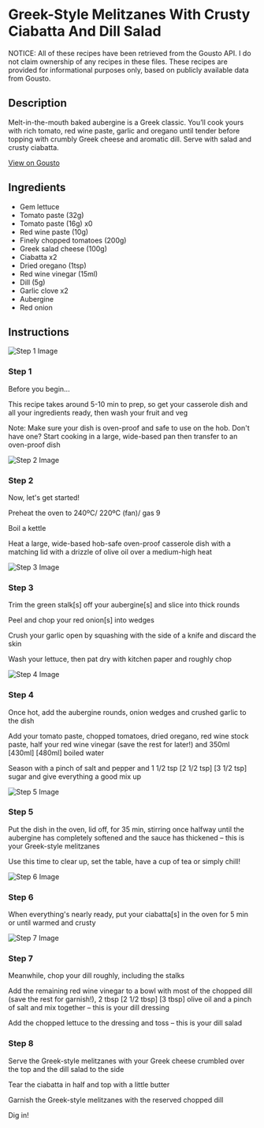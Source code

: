 # Greek-Style Melitzanes With Crusty Ciabatta And Dill Salad

NOTICE: All of these recipes have been retrieved from the Gousto API. I do not claim ownership of any recipes in these files. These recipes are provided for informational purposes only, based on publicly available data from Gousto.

## Description

Melt-in-the-mouth baked aubergine is a Greek classic. You’ll cook yours with rich tomato, red wine paste, garlic and oregano until tender before topping with crumbly Greek cheese and aromatic dill. Serve with salad and crusty ciabatta. 

[View on Gousto](https://www.gousto.co.uk/recipes/cookbook/greek-style-melitzanes-with-crusty-bread-and-dill-salad)

## Ingredients

- Gem lettuce
- Tomato paste (32g)
- Tomato paste (16g) x0
- Red wine paste (10g)
- Finely chopped tomatoes (200g)
- Greek salad cheese (100g)
- Ciabatta x2
- Dried oregano (1tsp)
- Red wine vinegar (15ml)
- Dill (5g)
- Garlic clove x2
- Aubergine
- Red onion

## Instructions

![Step 1 Image](https://production-media.gousto.co.uk/cms/recipe-step-image/Step-1-1713881569648-x200.jpg)

### Step 1

Before you begin...

This recipe takes around 5-10 min to prep, so get your casserole dish and all your ingredients ready, then wash your fruit and veg

Note: Make sure your dish is oven-proof and safe to use on the hob. Don't have one? Start cooking in a large, wide-based pan then transfer to an oven-proof dish

![Step 2 Image](https://production-media.gousto.co.uk/cms/recipe-step-image/Step-2-1713881574071-x200.jpg)

### Step 2

Now, let's get started!

Preheat the oven to 240ºC/ 220ºC (fan)/ gas 9

Boil a kettle

Heat a large, wide-based hob-safe oven-proof casserole dish with a matching lid with a drizzle of olive oil over a medium-high heat

![Step 3 Image](https://production-media.gousto.co.uk/cms/recipe-step-image/Step-3-1713881577705-x200.jpg)

### Step 3

Trim the green stalk[s] off your aubergine[s] and slice into thick rounds

Peel and chop your red onion[s] into wedges

Crush your garlic open by squashing with the side of a knife and discard the skin

Wash your lettuce, then pat dry with kitchen paper and roughly chop

![Step 4 Image](https://production-media.gousto.co.uk/cms/recipe-step-image/Step-4-1713881581779-x200.jpg)

### Step 4

Once hot, add the aubergine rounds, onion wedges and crushed garlic to the dish

Add your tomato paste, chopped tomatoes, dried oregano, red wine stock paste, half your red wine vinegar (save the rest for later!) and 350ml <span class="text-purple">[430ml]</span><span class="text-danger"> [480ml]</span> boiled water

Season with a pinch of salt and pepper and 1 1/2 tsp <span class="text-purple">[2 1/2 tsp] </span><span class="text-danger">[3 1/2 tsp]</span> sugar and give everything a good mix up

![Step 5 Image](https://production-media.gousto.co.uk/cms/recipe-step-image/Cup-of-tea-1715942243894-x200.jpg)

### Step 5

Put the dish in the oven, lid off, for 35 min, stirring once halfway until the aubergine has completely softened and the sauce has thickened – this is your Greek-style melitzanes

Use this time to clear up, set the table, have a cup of tea or simply chill!

![Step 6 Image](https://production-media.gousto.co.uk/cms/recipe-step-image/Step-6-1713881587945-x200.jpg)

### Step 6

When everything's nearly ready, put your ciabatta[s] in the oven for 5 min or until warmed and crusty

![Step 7 Image](https://production-media.gousto.co.uk/cms/recipe-step-image/Step-7-1713881591255-x200.jpg)

### Step 7

Meanwhile, chop your dill roughly, including the stalks

Add the remaining red wine vinegar to a bowl with most of the chopped dill (save the rest for garnish!), 2 tbsp <span class="text-purple">[2 1/2 tbsp]<span class="text-danger"> </span>[3 tbsp]</span> olive oil and a pinch of salt and mix together – this is your dill dressing

Add the chopped lettuce to the dressing and toss – this is your dill salad

### Step 8

Serve the Greek-style melitzanes with your Greek cheese crumbled over the top and the dill salad to the side

Tear the ciabatta in half and top with a little butter

Garnish the Greek-style melitzanes with the reserved chopped dill

Dig in!

